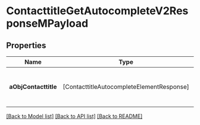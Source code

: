# ContacttitleGetAutocompleteV2ResponseMPayload

## Properties
Name | Type | Description | Notes
------------ | ------------- | ------------- | -------------
**aObjContacttitle** | [ContacttitleAutocompleteElementResponse] | An array of Contacttitle autocomplete element response. | 

[[Back to Model list]](../README.md#documentation-for-models) [[Back to API list]](../README.md#documentation-for-api-endpoints) [[Back to README]](../README.md)


